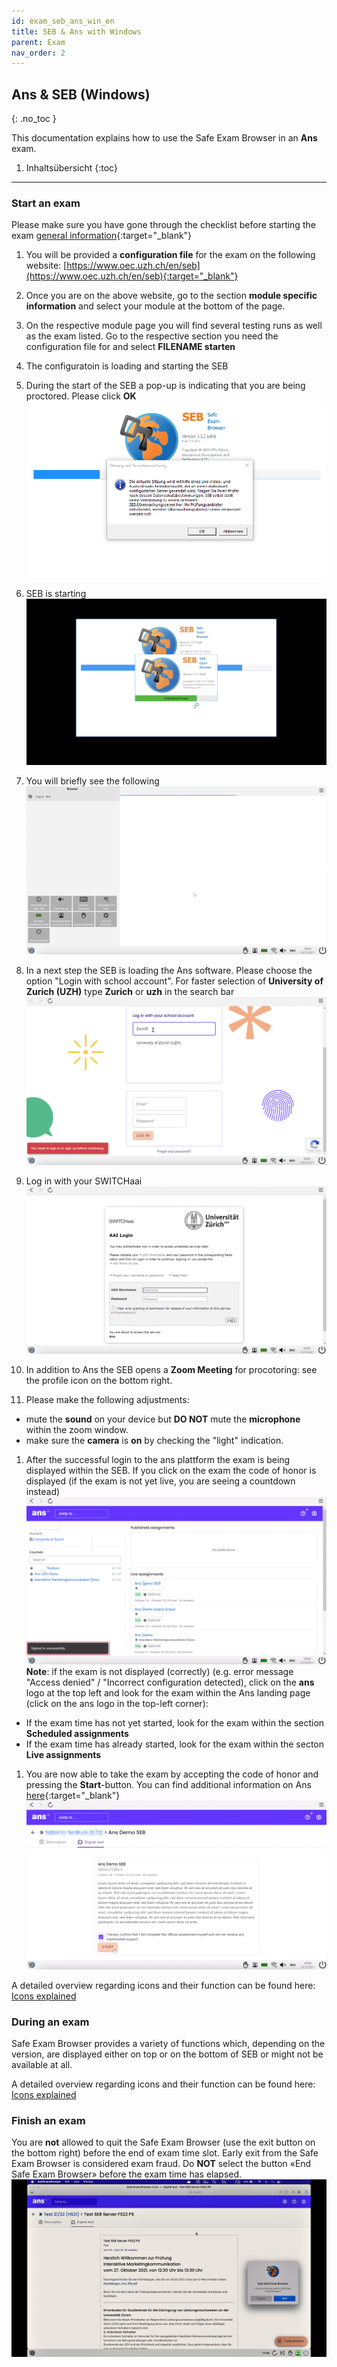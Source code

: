 ```yaml
---
id: exam_seb_ans_win_en
title: SEB & Ans with Windows
parent: Exam
nav_order: 2
---
```


## Ans & SEB (Windows)
{: .no_toc }

This documentation explains how to use the Safe Exam Browser in an **Ans** exam.

1. Inhaltsübersicht
{:toc}

---

### Start an exam
Please make sure you have gone through the checklist before starting the exam [general information](https://uzh-oec.github.io/seb-en/exam_general_en.html){:target="_blank"}

1. You will be provided a **configuration file** for the exam on the following website: [https://www.oec.uzh.ch/en/seb](https://www.oec.uzh.ch/en/seb){:target="_blank"}

1. Once you are on the above website, go to the section **module specific information** and select your module at the bottom of the page.

1. On the respective module page you will find several testing runs as well as the exam listed. Go to the respective section you need the configuration file for and select **FILENAME starten** 

1. The configuratoin is loading and starting the SEB

1. During the start of the SEB a pop-up is indicating that you are being proctored. Please click **OK**       
[![SEB-Ans-openfile](assets/SEB_Ans_openfile.png)](SEB_Ans_openfile.png)

1. SEB is starting
[![SEB-Ans-start](assets/SEB_Ans_start.png)](assets/SEB_Ans_start.png)

1. You will briefly see the following
[![SEB-Ans-success](assets/SEB_Ans_success.png)](assets/SEB_Ans_success.png)

1. In a next step the SEB is loading the Ans software. Please choose the option "Login with school account". For faster selection of **University of Zurich (UZH)** type **Zurich** or **uzh** in the search bar
[![SEB-Ans-login](assets/SEB_Ans_login.png)](assets/SEB_Ans_login.png)

1. Log in with your SWITCHaai
[![SEB-Ans-AAILogin](assets/SEB_Ans_AAILogin.png)](assets/SEB_Ans_AAILogin.png)

1. In addition to Ans the SEB opens a **Zoom Meeting** for procotoring: see the profile icon on the bottom right. 

1. Please make the following adjustments:
* mute the **sound** on your device but **DO NOT** mute the **microphone** within the zoom window.
* make sure the **camera** is **on** by checking the "light" indication.

1. After the successful login to the ans plattform the exam is being displayed within the SEB. If you click on the exam the code of honor is displayed (if the exam is not yet live, you are seeing a countdown instead) 
[![SEB-Ans-Plattform](assets/SEB_Ans_Plattform.png)](assets/SEB_Ans_Plattform.png)
**Note**: if the exam is not displayed (correctly) (e.g. error message "Access denied" / "Incorrect configuration detected), click on the **ans** logo at the top left and look for the exam within the Ans landing page (click on the ans logo in the top-left corner): 
* If the exam time has not yet started, look for the exam within the section **Scheduled assignments**
* If the exam time has already started, look for the exam within the secton **Live assignments**

1. You are now able to take the exam by accepting the code of honor and pressing the **Start**-button. You can find additional information on Ans [here](https://uzh-oec.github.io/ans/exam-navigation-en.html){:target="_blank"}
[![SEB-Ans-StartExam](assets/SEB_Ans_startexam.png)](assets/SEB_Ans_startexam.png)

A detailed overview regarding icons and their function can be found here:
[Icons explained](./icons_explained.md)

### During an exam

Safe Exam Browser provides a variety of functions which, depending on the version, are displayed either on top or on the bottom of SEB or might not be available at all.

A detailed overview regarding icons and their function can be found here:
[Icons explained](./icons_explained.md)


### Finish an exam
 
You are **not** allowed to quit the Safe Exam Browser (use the exit button on the bottom right) before the end of exam time slot. Early exit from the Safe Exam Browser is considered exam fraud. Do **NOT** select the button «End Safe Exam Browser» before the exam time has elapsed.
[![SEB-Ans-QuitBrowser](assets/SEB_Ans_donotquit.png)](assets/SEB_Ans_donotquit.png)

